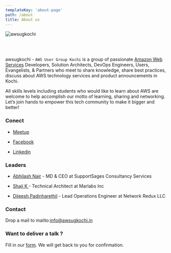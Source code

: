 ```yaml
---
templateKey: 'about-page'
path: /about
title: About us
---
```




![awsugkochi](/img/awsugkochi-cover.jpg)


<br> <br>

awsugkochi - `AWS User Group Kochi` is a group of passionate [Amazon Web Services](https://aws.amazon.com) Developers, Solution Architects, DevOps Engineers, Users, Evangelists, & Partners who meet to share knowledge, share best practices, discuss about AWS technology services and product announcements in Kochi.


All skills levels including students who would like to learn about AWS are welcome to help accomplish our motto of learning, sharing and networking. Let’s join hands to empower this tech community to make it bigger and better!


### Conect

- [Meetup](https://www.meetup.com/awsugkochi/)

- [Facebook](https://www.facebook.com/awsugkochi/)

- [Linkedin](https://www.linkedin.com/groups/10414503/)


### Leaders

- [Abhilash Nair](https://www.linkedin.com/in/hiabhilash/) -
  MD & CEO at SupportSages Consultancy Services

- [Shaji K ](https://www.linkedin.com/in/shaji-k-a7b14a19/) -
  Technical Architect at Marlabs Inc   

- [Dijeesh Padinharethil](https://www.linkedin.com/in/dijeesh-padinharethil/) -
  Lead Operations Engineer at Network Redux LLC


### Contact 

Drop a mail to mailto:info@awsugkochi.in


### Want to deliver a talk ?

Fill in our [form](https://goo.gl/forms/JeHZkWO767KlJ4vm1). We will get back to you for confirmation.
